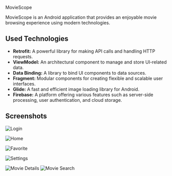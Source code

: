 MovieScope

MovieScope is an Android application that provides an enjoyable movie browsing experience using modern technologies.

## Used Technologies

- **Retrofit:** A powerful library for making API calls and handling HTTP requests.
- **ViewModel:** An architectural component to manage and store UI-related data.
- **Data Binding:** A library to bind UI components to data sources.
- **Fragment:** Modular components for creating flexible and scalable user interfaces.
- **Glide:** A fast and efficient image loading library for Android.
- **Firebase:** A platform offering various features such as server-side processing, user authentication, and cloud storage.

## Screenshots
![Login](https://github.com/ynemreuslu/MovieScope/assets/70417221/fdd2ba54-ca10-496c-a0f5-a26d0f3c26d1)

![Home](https://github.com/ynemreuslu/MovieScope/assets/70417221/c17d3288-cde9-415e-b9b9-bb218d2d5dd8)

![Favorite](https://github.com/ynemreuslu/MovieScope/assets/70417221/f47f677f-b3a1-4f7d-b5b9-aceda9d651f3)

![Settings](https://github.com/ynemreuslu/MovieScope/assets/70417221/4709d5b6-e122-49b5-9aab-29fe616a2f6e)

![Movie Details](https://github.com/ynemreuslu/MovieScope/assets/70417221/5aa1d96c-4646-4c5c-952a-d662d11bf715)
![Movie Search](https://github.com/ynemreuslu/MovieScope/assets/70417221/9f927ab8-5c49-45b3-9742-5146e31e0488)
